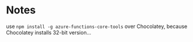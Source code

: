 # Notes

use `npm install -g azure-functions-core-tools` over Chocolatey, because Chocolatey installs 32-bit version...